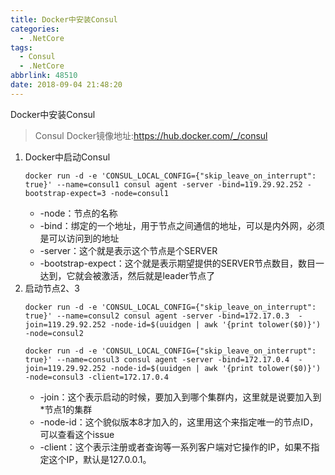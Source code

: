 ```yaml
---
title: Docker中安装Consul
categories:
  - .NetCore
tags:
  - Consul
  - .NetCore
abbrlink: 48510
date: 2018-09-04 21:48:20
---
```


Docker中安装Consul
<!-- more -->

> Consul Docker镜像地址:https://hub.docker.com/_/consul
1. Docker中启动Consul  
    ```
    docker run -d -e 'CONSUL_LOCAL_CONFIG={"skip_leave_on_interrupt": true}' --name=consul1 consul agent -server -bind=119.29.92.252 -bootstrap-expect=3 -node=consul1
    ```   
    * -node：节点的名称  
    * -bind：绑定的一个地址，用于节点之间通信的地址，可以是内外网，必须是可以访问到的地址  
    * -server：这个就是表示这个节点是个SERVER  
    * -bootstrap-expect：这个就是表示期望提供的SERVER节点数目，数目一达到，它就会被激活，然后就是leader节点了
2. 启动节点2、3
    ```
    docker run -d -e 'CONSUL_LOCAL_CONFIG={"skip_leave_on_interrupt": true}' --name=consul2 consul agent -server -bind=172.17.0.3  -join=119.29.92.252 -node-id=$(uuidgen | awk '{print tolower($0)}')  -node=consul2

    docker run -d -e 'CONSUL_LOCAL_CONFIG={"skip_leave_on_interrupt": true}' --name=consul3 consul agent -server -bind=172.17.0.4  -join=119.29.92.252 -node-id=$(uuidgen | awk '{print tolower($0)}')  -node=consul3 -client=172.17.0.4
    ```
    * -join：这个表示启动的时候，要加入到哪个集群内，这里就是说要加入到*节点1的集群
    * -node-id：这个貌似版本8才加入的，这里用这个来指定唯一的节点ID，可以查看这个issue  
    * -client：这个表示注册或者查询等一系列客户端对它操作的IP，如果不指定这个IP，默认是127.0.0.1。
